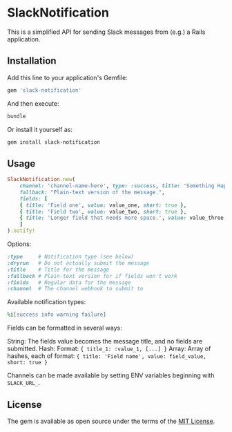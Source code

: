 # SlackNotification

This is a simplified API for sending Slack messages from (e.g.) a Rails application.

## Installation

Add this line to your application's Gemfile:

```ruby
gem 'slack-notification'
```

And then execute:

```sh
bundle
```

Or install it yourself as:

```sh
gem install slack-notification
```

## Usage

```ruby
SlackNotification.new(
    channel: 'channel-name-here', type: :success, title: 'Something Happened',
    fallback: "Plain-text version of the message.",
    fields: [
    { title: 'Field one', value: value_one, short: true },
    { title: 'Field two', value: value_two, short: true },
    { title: 'Longer field that needs more space.', value: value_three, short: false }
    ]
).notify!
```

Options:

```ruby
:type     # Notification type (see below)
:dryrun   # Do not actually submit the message
:title    # Title for the message
:fallback # Plain-text version for if fields won't work
:fields   # Regular data for the message
:channel  # The channel webhook to submit to
```

Available notification types:

```ruby
%i[success info warning failure]
```

Fields can be formatted in several ways:

String: The fields value becomes the message title, and no fields are submitted.
Hash:   Format: `{ title_1: :value_1, [...] }`
Array:  Array of hashes, each of format: `{ title: 'Field name', value: field_value, short: true }`

Channels can be made available by setting ENV variables beginning with `SLACK_URL_`.

## License

The gem is available as open source under the terms of the [MIT License](https://opensource.org/licenses/MIT).

